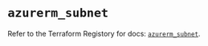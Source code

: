 # `azurerm_subnet`

Refer to the Terraform Registory for docs: [`azurerm_subnet`](https://registry.terraform.io/providers/hashicorp/azurerm/3.79.0/docs/resources/subnet).
